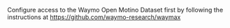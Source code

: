 Configure access to the Waymo Open Motino Dataset first by following the instructions at https://github.com/waymo-research/waymax
